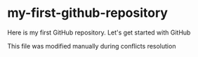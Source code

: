 # my-first-github-repository
Here is my first GitHub repository. Let's get started with GitHub

This file was modified manually during conflicts resolution
